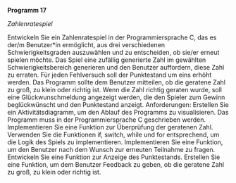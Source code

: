 **Programm 17**

*Zahlenratespiel*


Entwickeln Sie ein Zahlenratespiel in der Programmiersprache C, das es der/m Benutzer*in ermöglicht, aus drei verschiedenen Schwierigkeitsgraden auszuwählen und zu entscheiden, ob sie/er erneut spielen möchte. Das Spiel eine zufällig generierte Zahl im gewählten Schwierigkeitsbereich generieren und den Benutzer auffordern, diese Zahl zu erraten. Für jeden Fehlversuch soll der Punktestand um eins erhöht werden. Das Programm sollte dem Benutzer mitteilen, ob die geratene Zahl zu groß, zu klein oder richtig ist. Wenn die Zahl richtig geraten wurde, soll eine Glückwunschmeldung angezeigt werden, die den Spieler zum Gewinn beglückwünscht und den Punktestand anzeigt.
Anforderungen:
Erstellen Sie ein Aktivitätsdiagramm, um den Ablauf des Programms zu visualisieren.
Das Programm muss in der Programmiersprache C geschrieben werden.
Implementieren Sie eine Funktion zur Überprüfung der geratenen Zahl.
Verwenden Sie die Funktionen if, switch, while und for entsprechend, um die Logik des Spiels zu implementieren.
Implementieren Sie eine Funktion, um den Benutzer nach dem Wunsch zur erneuten Teilnahme zu fragen.
Entwickeln Sie eine Funktion zur Anzeige des Punktestands.
Erstellen Sie eine Funktion, um dem Benutzer Feedback zu geben, ob die geratene Zahl zu groß, zu klein oder richtig ist.
